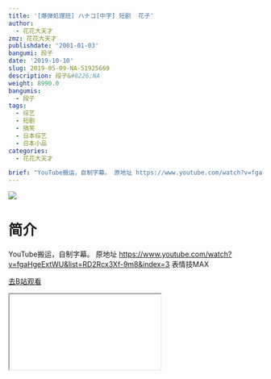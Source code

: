 ```yaml
---
title: '[爆弾処理班] ハナコ[中字] 短剧  花子'
author:
  - 花花大天才
zmz: 花花大天才
publishdate: '2001-01-03'
bangumi: 段子
date: '2019-10-10'
slug: 2019-05-09-NA-51925669
description: 段子&#8226;NA
weight: 8990.0
bangumis:
  - 段子
tags:
  - 综艺
  - 短剧
  - 搞笑
  - 日本综艺
  - 日本小品
categories:
  - 花花大天才

brief: "YouTube搬运，自制字幕。 原地址 https://www.youtube.com/watch?v=fgaHgeExtWU&list=RD2Rcx3Xf-9m8&index=3 表情技MAX"
---
```

![](https://raw.githubusercontent.com/tcgriffith/owaraisite/master/static/tmpimg/9b1247a3aa80a6f4f39d684842a7f53db717e39b.jpg.480.jpg)
# 简介  
YouTube搬运，自制字幕。
原地址  https://www.youtube.com/watch?v=fgaHgeExtWU&list=RD2Rcx3Xf-9m8&index=3
表情技MAX  

[去B站观看](https://www.bilibili.com/video/av51925669/)
<div class ="resp-container"><iframe class="testiframe" src="//player.bilibili.com/player.html?aid=51925669"", scrolling="no", allowfullscreen="true" > </iframe></div> 
